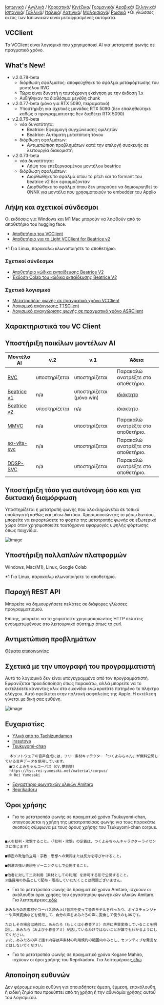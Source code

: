 [Ιαπωνικά](/README.md) /
[Αγγλικά](/docs_i18n/README_en.md) /
[Κορεατικά](/docs_i18n/README_ko.md)/
[Κινέζικα](/docs_i18n/README_zh.md)/
[Γερμανικά](/docs_i18n/README_de.md)/
[Αραβικά](/docs_i18n/README_ar.md)/
[Ελληνικά](/docs_i18n/README_el.md)/
[Ισπανικά](/docs_i18n/README_es.md)/
[Γαλλικά](/docs_i18n/README_fr.md)/
[Ιταλικά](/docs_i18n/README_it.md)/
[Λατινικά](/docs_i18n/README_la.md)/
[Μαλαισιανά](/docs_i18n/README_ms.md)/
[Ρωσικά](/docs_i18n/README_ru.md)
*Οι γλώσσες εκτός των Ιαπωνικών είναι μεταφρασμένες αυτόματα.

## VCClient

Το VCClient είναι λογισμικό που χρησιμοποιεί AI για μετατροπή φωνής σε πραγματικό χρόνο.

## What's New!

* v.2.0.78-beta
  * διόρθωση σφάλματος: αποφεύχθηκε το σφάλμα μεταφόρτωσης του μοντέλου RVC
  * Τώρα είναι δυνατή η ταυτόχρονη εκκίνηση με την έκδοση 1.x
  * Αυξήθηκαν τα διαθέσιμα μεγέθη chunk
* v.2.0.77-beta (μόνο για RTX 5090, πειραματικό)
  * Υποστήριξη για σχετικές μονάδες RTX 5090 (δεν επαληθεύτηκε καθώς ο προγραμματιστής δεν διαθέτει RTX 5090)
* v.2.0.76-beta
  * νέα δυνατότητα:
    * Beatrice: Εφαρμογή συγχώνευσης ομιλητών
    * Beatrice: Αυτόματη μετατόπιση τόνου
  * διόρθωση σφαλμάτων:
    * Αντιμετώπιση προβλημάτων κατά την επιλογή συσκευής σε λειτουργία διακομιστή
* v.2.0.73-beta
  * νέα δυνατότητα:
    * Λήψη του επεξεργασμένου μοντέλου beatrice
  * διόρθωση σφαλμάτων:
    * Διορθώθηκε το σφάλμα όπου το pitch και το formant του beatrice v2 δεν εφαρμόζονταν
    * Διορθώθηκε το σφάλμα όπου δεν μπορούσε να δημιουργηθεί το ONNX για μοντέλα που χρησιμοποιούν το embedder του Applio

## Λήψη και σχετικοί σύνδεσμοι

Οι εκδόσεις για Windows και M1 Mac μπορούν να ληφθούν από το αποθετήριο του hugging face.

* [Αποθετήριο του VCClient](https://huggingface.co/wok000/vcclient000/tree/main)
* [Αποθετήριο για το Light VCClient for Beatrice v2](https://huggingface.co/wok000/light_vcclient_beatrice/tree/main)

*1 Για Linux, παρακαλώ κλωνοποιήστε το αποθετήριο.

### Σχετικοί σύνδεσμοι

* [Αποθετήριο κώδικα εκπαίδευσης Beatrice V2](https://huggingface.co/fierce-cats/beatrice-trainer)
* [Έκδοση Colab του κώδικα εκπαίδευσης Beatrice V2](https://github.com/w-okada/beatrice-trainer-colab)

### Σχετικό λογισμικό

* [Μετατροπέας φωνής σε πραγματικό χρόνο VCClient](https://github.com/alvinzanuaputra/Voice-Changer)
* [Λογισμικό ανάγνωσης TTSClient](https://github.com/w-okada/ttsclient)
* [Λογισμικό αναγνώρισης φωνής σε πραγματικό χρόνο ASRClient](https://github.com/w-okada/asrclient)

## Χαρακτηριστικά του VC Client

## Υποστήριξη ποικίλων μοντέλων AI

| Μοντέλα AI                                                                                                     | v.2       | v.1                  | Άδεια                                                                                 |
| ------------------------------------------------------------------------------------------------------------ | --------- | -------------------- | ------------------------------------------------------------------------------------------ |
| [RVC ](https://github.com/RVC-Project/Retrieval-based-Voice-Conversion-WebUI/blob/main/docs/jp/README.ja.md) | υποστηρίζεται | υποστηρίζεται            | Παρακαλώ ανατρέξτε στο αποθετήριο.                                                             |
| [Beatrice v1](https://prj-beatrice.com/)                                                                     | n/a       | υποστηρίζεται (μόνο win) | [ιδιόκτητο](https://github.com/alvinzanuaputra/Voice-Changer/tree/master/server/voice_changer/Beatrice) |
| [Beatrice v2](https://prj-beatrice.com/)                                                                     | υποστηρίζεται | n/a                  | [ιδιόκτητο](https://huggingface.co/wok000/vcclient_model/blob/main/beatrice_v2_beta/readme.md)  |
| [MMVC](https://github.com/isletennos/MMVC_Trainer)                                                           | n/a       | υποστηρίζεται            | Παρακαλώ ανατρέξτε στο αποθετήριο.                                                             |
| [so-vits-svc](https://github.com/svc-develop-team/so-vits-svc)                                               | n/a       | υποστηρίζεται            | Παρακαλώ ανατρέξτε στο αποθετήριο.                                                             |
| [DDSP-SVC](https://github.com/yxlllc/DDSP-SVC)                                                               | n/a       | υποστηρίζεται            | Παρακαλώ ανατρέξτε στο αποθετήριο.                                                             |

## Υποστήριξη τόσο για αυτόνομη όσο και για δικτυακή διαμόρφωση

Υποστηρίζεται η μετατροπή φωνής που ολοκληρώνεται σε τοπικό υπολογιστή καθώς και μέσω δικτύου.
Χρησιμοποιώντας το μέσω δικτύου, μπορείτε να εκφορτώσετε το φορτίο της μετατροπής φωνής σε εξωτερικό χώρο όταν χρησιμοποιείτε ταυτόχρονα εφαρμογές υψηλής φόρτωσης όπως παιχνίδια.

![image](https://user-images.githubusercontent.com/48346627/206640768-53f6052d-0a96-403b-a06c-6714a0b7471d.png)

## Υποστήριξη πολλαπλών πλατφορμών

Windows, Mac(M1), Linux, Google Colab

*1 Για Linux, παρακαλώ κλωνοποιήστε το αποθετήριο.

## Παροχή REST API

Μπορείτε να δημιουργήσετε πελάτες σε διάφορες γλώσσες προγραμματισμού.

Επίσης, μπορείτε να το χειριστείτε χρησιμοποιώντας HTTP πελάτες ενσωματωμένους στο λειτουργικό σύστημα όπως το curl.

## Αντιμετώπιση προβλημάτων

[Θέματα επικοινωνίας](tutorials/trouble_shoot_communication_ja.md)

## Σχετικά με την υπογραφή του προγραμματιστή

Αυτό το λογισμικό δεν είναι υπογεγραμμένο από τον προγραμματιστή. Εμφανίζεται προειδοποίηση όπως παρακάτω, αλλά μπορείτε να το εκτελέσετε κάνοντας κλικ στο εικονίδιο ενώ κρατάτε πατημένο το πλήκτρο ελέγχου. Αυτό οφείλεται στην πολιτική ασφαλείας της Apple. Η εκτέλεση γίνεται με δική σας ευθύνη.

![image](https://user-images.githubusercontent.com/48346627/212567711-c4a8d599-e24c-4fa3-8145-a5df7211f023.png)

## Ευχαριστίες

* [Υλικό από το Tachizundamon](https://seiga.nicovideo.jp/seiga/im10792934)
* [Irasutoya](https://www.irasutoya.com/)
* [Tsukuyomi-chan](https://tyc.rei-yumesaki.net/)

```
  本ソフトウェアの音声合成には、フリー素材キャラクター「つくよみちゃん」が無料公開している音声データを使用しています。
  ■つくよみちゃんコーパス（CV.夢前黎）
  https://tyc.rei-yumesaki.net/material/corpus/
  © Rei Yumesaki
```

* [Εργαστήριο φωνητικών υλικών Amitaro](https://amitaro.net/)
* [Reprikadoru](https://kikyohiroto1227.wixsite.com/kikoto-utau)

## Όροι χρήσης

* Για το μετατροπέα φωνής σε πραγματικό χρόνο Tsukuyomi-chan, απαγορεύεται η χρήση της μετατραπείσας φωνής για τους παρακάτω σκοπούς σύμφωνα με τους όρους χρήσης του Tsukuyomi-chan corpus.

```

■人を批判・攻撃すること。（「批判・攻撃」の定義は、つくよみちゃんキャラクターライセンスに準じます）

■特定の政治的立場・宗教・思想への賛同または反対を呼びかけること。

■刺激の強い表現をゾーニングなしで公開すること。

■他者に対して二次利用（素材としての利用）を許可する形で公開すること。
※鑑賞用の作品として配布・販売していただくことは問題ございません。
```

* Για το μετατροπέα φωνής σε πραγματικό χρόνο Amitaro, ισχύουν οι ακόλουθοι όροι χρήσης του εργαστηρίου φωνητικών υλικών Amitaro. Για λεπτομέρειες,[εδώ](https://amitaro.net/voice/faq/#index_id6)

```
あみたろの声素材やコーパス読み上げ音声を使って音声モデルを作ったり、ボイスチェンジャーや声質変換などを使用して、自分の声をあみたろの声に変換して使うのもOKです。

ただしその場合は絶対に、あみたろ（もしくは小春音アミ）の声に声質変換していることを明記し、あみたろ（および小春音アミ）が話しているわけではないことが誰でもわかるようにしてください。
また、あみたろの声で話す内容は声素材の利用規約の範囲内のみとし、センシティブな発言などはしないでください。
```

* Για το μετατροπέα φωνής σε πραγματικό χρόνο Kogane Mahiro, ισχύουν οι όροι χρήσης του Reprikadoru. Για λεπτομέρειες,[εδώ](https://kikyohiroto1227.wixsite.com/kikoto-utau/ter%EF%BD%8Ds-of-service)

## Αποποίηση ευθυνών

Δεν φέρουμε καμία ευθύνη για οποιαδήποτε άμεση, έμμεση, επακόλουθη, ή ειδική ζημία που προκύπτει από τη χρήση ή την αδυναμία χρήσης αυτού του λογισμικού.

```
